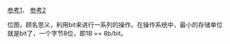   [参考1](https://www.sohu.com/a/300039010_114877)、
  [参考2](https://www.cnblogs.com/cjsblog/p/11613708.html)

位图，顾名思义，利用bit来进行一系列的操作。在操作系统中，最小的存储单位就是bit了，一个字节8位，即1B == 8b/bit。  
